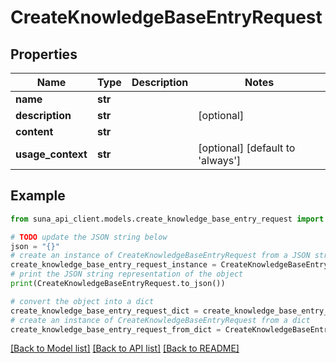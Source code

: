 # CreateKnowledgeBaseEntryRequest


## Properties

Name | Type | Description | Notes
------------ | ------------- | ------------- | -------------
**name** | **str** |  | 
**description** | **str** |  | [optional] 
**content** | **str** |  | 
**usage_context** | **str** |  | [optional] [default to 'always']

## Example

```python
from suna_api_client.models.create_knowledge_base_entry_request import CreateKnowledgeBaseEntryRequest

# TODO update the JSON string below
json = "{}"
# create an instance of CreateKnowledgeBaseEntryRequest from a JSON string
create_knowledge_base_entry_request_instance = CreateKnowledgeBaseEntryRequest.from_json(json)
# print the JSON string representation of the object
print(CreateKnowledgeBaseEntryRequest.to_json())

# convert the object into a dict
create_knowledge_base_entry_request_dict = create_knowledge_base_entry_request_instance.to_dict()
# create an instance of CreateKnowledgeBaseEntryRequest from a dict
create_knowledge_base_entry_request_from_dict = CreateKnowledgeBaseEntryRequest.from_dict(create_knowledge_base_entry_request_dict)
```
[[Back to Model list]](../README.md#documentation-for-models) [[Back to API list]](../README.md#documentation-for-api-endpoints) [[Back to README]](../README.md)


